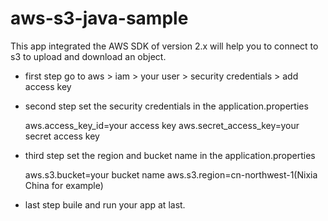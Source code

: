 # aws-s3-java-sample
This app integrated the AWS SDK of version 2.x will help you to connect to s3 to upload and download an object.

- first step
  go to aws > iam > your user > security credentials > add access key

- second step
  set the security credentials in the application.properties

  aws.access_key_id=your access key
  aws.secret_access_key=your secret access key

- third step
  set the region and bucket name in the application.properties
  
  aws.s3.bucket=your bucket name
  aws.s3.region=cn-northwest-1(Nixia China for example)
  
 - last step
  buile and run your app at last.
  
  
